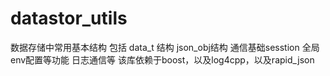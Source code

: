 # datastor_utils
数据存储中常用基本结构 包括
    data_t 结构 
    json_obj结构
    通信基础sesstion 
    全局env配置等功能
    日志通信等
该库依赖于boost，以及log4cpp，以及rapid_json
